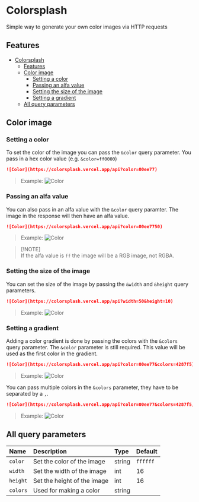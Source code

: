 # Colorsplash

Simple way to generate your own color images via HTTP requests

## Features

- [Colorsplash](#colorsplash)
  - [Features](#features)
  - [Color image](#color-image)
    - [Setting a color](#setting-a-color)
    - [Passing an alfa value](#passing-an-alfa-value)
    - [Setting the size of the image](#setting-the-size-of-the-image)
    - [Setting a gradient](#setting-a-gradient)
  - [All query parameters](#all-query-parameters)

## Color image

### Setting a color

To set the color of the image you can pass the `&color` query parameter. You pass in a hex color value (e.g. `&color=ff0000`)

```md
![Color](https://colorsplash.vercel.app/api?color=00ee77)
```

> Example: ![Color](https://colorsplash.vercel.app/api?color=00ee77)

### Passing an alfa value

You can also pass in an alfa value with the `&color` query paramter. The image in the response will then have an alfa value.

```md
![Color](https://colorsplash.vercel.app/api?color=00ee7750)
```

> Example: ![Color](https://colorsplash.vercel.app/api?color=00ee7750)

> [!NOTE]\
> If the alfa value is `ff` the image will be a RGB image, not RGBA.

### Setting the size of the image

You can set the size of the image by passing the `&width` and `&height` query parameters.

```md
![Color](https://colorsplash.vercel.app/api?width=50&height=10)
```

> Example: ![Color](https://colorsplash.vercel.app/api?width=50&height=10)

### Setting a gradient

Adding a color gradient is done by passing the colors with the `&colors` query parameter. The `&color` parameter is still required. This value will be used as the first color in the gradient.

```md
![Color](https://colorsplash.vercel.app/api?color=00ee77&colors=4287f5)
```

> Example: ![Color](https://colorsplash.vercel.app/api?color=00ee77&colors=4287f5)

You can pass multiple colors in the `&colors` parameter, they have to be separated by a `,`.

```md
![Color](https://colorsplash.vercel.app/api?color=00ee77&colors=4287f5,cb42f5)
```

> Example: ![Color](https://colorsplash.vercel.app/api?color=00ee77&colors=4287f5,cb42f5)

## All query parameters

| Name     | Description                 | Type   | Default  |
| :--      | :---------                  | :--    | :-----   |
| `color`  | Set the color of the image  | string | `ffffff` |
| `width`  | Set the width of the image  | int    | 16       |
| `height` | Set the height of the image | int    | 16       |
| `colors` | Used for making a color | string |          |
